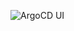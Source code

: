 ![ArgoCD UI](https://app.napkin.ai/page/CgoiCHByb2Qtb25lEiwKBFBhZ2UaJDVmZDEyY2E2LTVhODUtNDg4OS1hMTk2LTJlNzk3Y2M5ZmIxZA)

